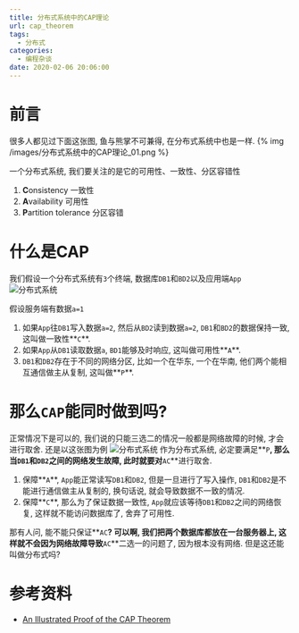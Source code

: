 ```yaml
---
title: 分布式系统中的CAP理论
url: cap_theorem
tags:
  - 分布式
categories:
  - 编程杂谈
date: 2020-02-06 20:06:00
---
```


# 前言
很多人都见过下面这张图, 鱼与熊掌不可兼得, 在分布式系统中也是一样.
{% img /images/分布式系统中的CAP理论_01.png %}

<!-- more -->

一个分布式系统, 我们要关注的是它的可用性、一致性、分区容错性
1. **C**onsistency 一致性
2. **A**vailability 可用性
3. **P**artition tolerance 分区容错

# 什么是CAP
我们假设一个分布式系统有`3`个终端, 数据库`DB1`和`BD2`以及应用端`App`
![分布式系统](https://yuml.me/diagram/nofunky/class/[DB1]->[App],[DB2]->[App])

假设服务端有数据`a=1`
1. 如果`App`往`DB1`写入数据`a=2`, 然后从`BD2`读到数据`a=2`, `DB1`和`BD2`的数据保持一致, 这叫做一致性**`C`**.
2. 如果`App`从`DB1`读取数据`a`, `BD1`能够及时响应, 这叫做可用性**`A`**.
3. `DB1`和`DB2`存在于不同的网络分区, 比如一个在华东, 一个在华南, 他们两个能相互通信做主从复制, 这叫做**`P`**.

# 那么`CAP`能同时做到吗?
正常情况下是可以的, 我们说的只能三选二的情况一般都是网络故障的时候, 才会进行取舍.
还是以这张图为例
![分布式系统](https://yuml.me/diagram/nofunky/class/[DB1]->[App],[DB2]->[App])
作为分布式系统, 必定要满足**`P`**, 那么当`DB1`和`DB2`之间的网络发生故障, 此时就要对**`AC`**进行取舍.
1. 保障**`A`**, `App`能正常读写`DB1`和`DB2`, 但是一旦进行了写入操作, `DB1`和`DB2`是不能进行通信做主从复制的, 换句话说, 就会导致数据不一致的情况.
2. 保障**`C`**, 那么为了保证数据一致性, `App`就应该等待`DB1`和`DB2`之间的网络恢复, 这样就不能访问数据库了, 舍弃了可用性.

那有人问, 能不能只保证**`AC`**?
可以啊, 我们把两个数据库都放在一台服务器上, 这样就不会因为网络故障导致**`AC`**二选一的问题了, 因为根本没有网络.
但是这还能叫做分布式吗?

# 参考资料
- [An Illustrated Proof of the CAP Theorem](https://mwhittaker.github.io/blog/an_illustrated_proof_of_the_cap_theorem/)